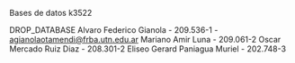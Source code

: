 Bases de datos k3522

DROP_DATABASE
Alvaro Federico Gianola - 209.536-1 - agianolaotamendi@frba.utn.edu.ar
Mariano Amir Luna - 209.061-2
Oscar Mercado Ruiz Diaz - 208.301-2
Eliseo Gerard Paniagua Muriel - 202.748-3
